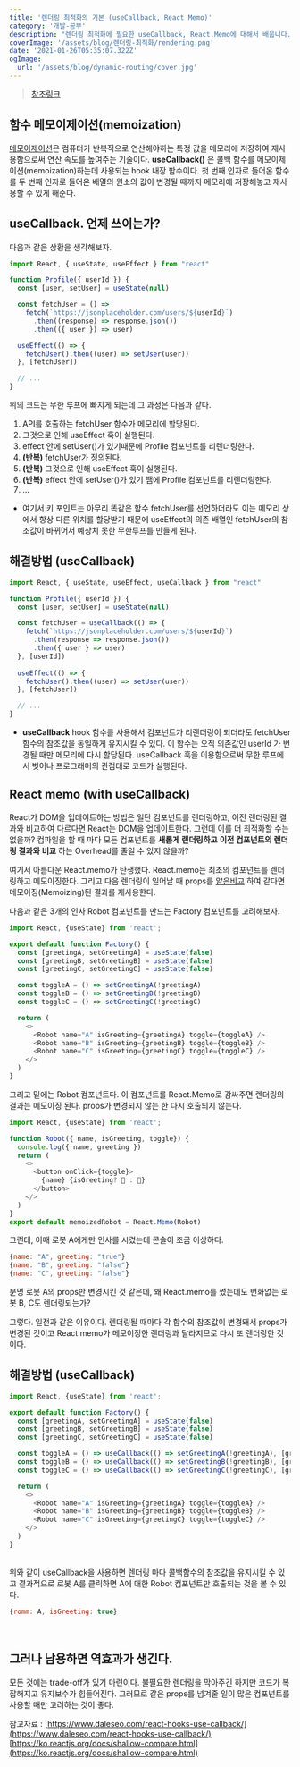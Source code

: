 ```yaml
---
title: '렌더링 최적화의 기본 (useCallback, React Memo)'
category: '개발-공부'
description: "렌더링 최적화에 필요한 useCallback, React.Memo에 대해서 배웁니다."
coverImage: '/assets/blog/렌더링-최적화/rendering.png'
date: '2021-01-26T05:35:07.322Z'
ogImage:
  url: '/assets/blog/dynamic-routing/cover.jpg'
---
```


> [참조링크]

[참조링크]: https://dmitripavlutin.com/use-react-memo-wisely

## 함수 메모이제이션(memoization)
[메모이제이션](https://ko.wikipedia.org/wiki/%EB%A9%94%EB%AA%A8%EC%9D%B4%EC%A0%9C%EC%9D%B4%EC%85%98)은 컴퓨터가 반복적으로 연산해야하는 특정 값을 메모리에 저장하여 재사용함으로써 연산 속도를 높여주는 기술이다.
**useCallback()** 은 콜백 함수를 메모이제이션(memoization)하는데 사용되는 hook 내장 함수이다. 첫 번째 인자로 들어온 함수를 두 번째 인자로 들어온 배열의 원소의 값이 변경될 때까지 메모리에 저장해놓고 재사용할 수 있게 해준다.   

## useCallback. 언제 쓰이는가?
다음과 같은 상황을 생각해보자.

``` javascript
import React, { useState, useEffect } from "react"

function Profile({ userId }) {
  const [user, setUser] = useState(null)

  const fetchUser = () =>
    fetch(`https://jsonplaceholder.com/users/${userId}`)
      .then((response) => response.json())
      .then(({ user }) => user)

  useEffect(() => {
    fetchUser().then((user) => setUser(user))
  }, [fetchUser])

  // ...
}
```

위의 코드는 무한 루프에 빠지게 되는데 그 과정은 다음과 같다.
1. API를 호출하는 fetchUser 함수가 메모리에 할당된다. 
2. 그것으로 인해 useEffect 훅이 실행된다. 
3. effect 안에 setUser()가 있기때문에 Profile 컴포넌트를 리렌더링한다.
4. **(반복)** fetchUser가 정의된다.
5. **(반복)** 그것으로 인해 useEffect 훅이 실행된다.
6. **(반복)** effect 안에 setUser()가 있기 땜에 Profile 컴포넌트를 리렌더링한다.
7. ...

* 여기서 키 포인트는 아무리 똑같은 함수 fetchUser를 선언하더라도 이는 메모리 상에서 항상 다른 위치를 할당받기 때문에 useEffect의 의존 배열인 fetchUser의 참조값이 바뀌어서 예상치 못한 무한루프를 만들게 된다.

## 해결방법 (useCallback)

``` javascript
import React, { useState, useEffect, useCallback } from "react"

function Profile({ userId }) {
  const [user, setUser] = useState(null)

  const fetchUser = useCallback(() => {
    fetch(`https://jsonplaceholder.com/users/${userId}`)
      .then(response => response.json())
      .then({ user } => user)
  }, [userId])
  
  useEffect(() => {
    fetchUser().then((user) => setUser(user))
  }, [fetchUser])

  // ...
}
```
* **useCallback** hook 함수를 사용해서 컴포넌트가 리렌더링이 되더라도 fetchUser 함수의 참조값을 동일하게 유지시킬 수 있다. 이 함수는 오직 의존값인 userId 가 변경될 때만 메모리에 다시 할당된다. useCallback 훅을 이용함으로써 무한 루프에서 벗어나 프로그래머의 관점대로 코드가 실행된다.


## React memo (with useCallback)
React가 DOM을 업데이트하는 방법은 일단 컴포넌트를 렌더링하고, 이전 렌더링된 결과와 비교하여 다르다면 React는 DOM을 업데이트한다. 그런데 이를 더 최적화할 수는 없을까? 컴파일을 할 때 마다 모든 컴포넌트를 **새롭게 랜더링하고** **이전 컴포넌트의 렌더링 결과와 비교** 하는 Overhead를 줄일 수 있지 않을까?

여기서 아름다운 React.memo가 탄생했다. React.memo는 최초의 컴포넌트를 렌더링하고 메모이징한다. 그리고 다음 렌더링이 일어날 때 props를 [얕은비교](https://ko.reactjs.org/docs/shallow-compare.html) 하여 같다면 메모이징(Memoizing)된 결과를 재사용한다.
   
다음과 같은 3개의 인사 Robot 컴포넌트를 만드는 Factory 컴포넌트를 고려해보자.
``` javascript
import React, {useState} from 'react';

export default function Factory() {
  const [greetingA, setGreetingA] = useState(false)
  const [greetingB, setGreetingB] = useState(false)
  const [greetingC, setGreetingC] = useState(false)

  const toggleA = () => setGreetingA(!greetingA)
  const toggleB = () => setGreetingB(!greetingB)
  const toggleC = () => setGreetingC(!greetingC)

  return (
    <>
      <Robot name="A" isGreeting={greetingA} toggle={toggleA} />
      <Robot name="B" isGreeting={greetingB} toggle={toggleB} />
      <Robot name="C" isGreeting={greetingC} toggle={toggleC} />
    </>
  )
} 

```

그리고 밑에는 Robot 컴포넌트다. 이 컴포넌트를 React.Memo로 감싸주면 렌더링의 결과는 메모이징 된다. props가 변경되지 않는 한 다시 호출되지 않는다.

``` javascript
import React, {useState} from 'react';

function Robot({ name, isGreeting, toggle}) {
  console.log({ name, greeting })
  return (
    <>
      <button onClick={toggle}>
        {name} {isGreeting? 🙉 : 🙈}
      </button>
    </>
  )
} 
export default memoizedRobot = React.Memo(Robot) 
```

그런데, 이때 로봇 A에게만 인사를 시켰는데 콘솔이 조금 이상하다.
```javascript
{name: "A", greeting: "true"}
{name: "B", greeting: "false"}
{name: "C", greeting: "false"}
```   

분명 로봇 A의 props만 변경시킨 것 같은데, 왜 
React.memo를 썼는데도 변화없는 로봇 B, C도 렌더링되는가?
<br />

그렇다. 일전과 같은 이유이다. 렌더링될 때마다 각 함수의 참조값이 변경돼서 props가 변경된 것이고 React.memo가  메모이징한 렌더링과 달라지므로 다시 또 렌더링한 것이다.

## 해결방법 (useCallback)

``` javascript
import React, {useState} from 'react';

export default function Factory() {
  const [greetingA, setGreetingA] = useState(false)
  const [greetingB, setGreetingB] = useState(false)
  const [greetingC, setGreetingC] = useState(false)

  const toggleA = () => useCallback(() => setGreetingA(!greetingA), [greetingA])
  const toggleB = () => useCallback(() => setGreetingB(!greetingB), [greetingB])
  const toggleC = () => useCallback(() => setGreetingC(!greetingC), [greetingC])

  return (
    <>
      <Robot name="A" isGreeting={greetingA} toggle={toggleA} />
      <Robot name="B" isGreeting={greetingB} toggle={toggleB} />
      <Robot name="C" isGreeting={greetingC} toggle={toggleC} />
    </>
  )
} 

```
<br />
위와 같이 useCallback을 사용하면 렌더링 마다 콜백함수의 참조값을 유지시킬 수 있고 결과적으로 로봇 A를 클릭하면 A에 대한 Robot 컴포넌트만 호출되는 것을 볼 수 있다.

```javascript
{romm: A, isGreeting: true}
```

<br />

## 그러나 남용하면 역효과가 생긴다.
모든 것에는 trade-off가 있기 마련이다. 불필요한 렌더링을 막아주긴 하지만 코드가 복잡해지고 유지보수가 힘들어진다.
그러므로 같은 props를 넘겨줄 일이 많은 컴포넌트를 사용할 때만 고려하는 것이 좋다.

참고자료 : [https://www.daleseo.com/react-hooks-use-callback/](https://www.daleseo.com/react-hooks-use-callback/)
[https://ko.reactjs.org/docs/shallow-compare.html](https://ko.reactjs.org/docs/shallow-compare.html)